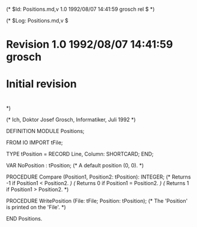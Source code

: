 (* $Id: Positions.md,v 1.0 1992/08/07 14:41:59 grosch rel $ *)

(* $Log: Positions.md,v $
# Revision 1.0  1992/08/07  14:41:59  grosch
# Initial revision
#
 *)

(* Ich, Doktor Josef Grosch, Informatiker, Juli 1992 *)

DEFINITION MODULE Positions;

FROM IO		IMPORT tFile;

TYPE	  tPosition	= RECORD Line, Column: SHORTCARD; END;

VAR	  NoPosition	: tPosition;
			(* A default position (0, 0).			*)

PROCEDURE Compare	(Position1, Position2: tPosition): INTEGER;
			(* Returns -1 if Position1 < Position2.		*)
			(* Returns  0 if Position1 = Position2.		*)
			(* Returns  1 if Position1 > Position2.		*)

PROCEDURE WritePosition	(File: tFile; Position: tPosition);
			(* The 'Position' is printed on the 'File'.	*)

END Positions.
